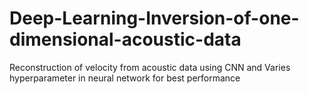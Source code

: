 # Deep-Learning-Inversion-of-one-dimensional-acoustic-data
Reconstruction of velocity from acoustic data using CNN and Varies hyperparameter in neural network for best performance 
